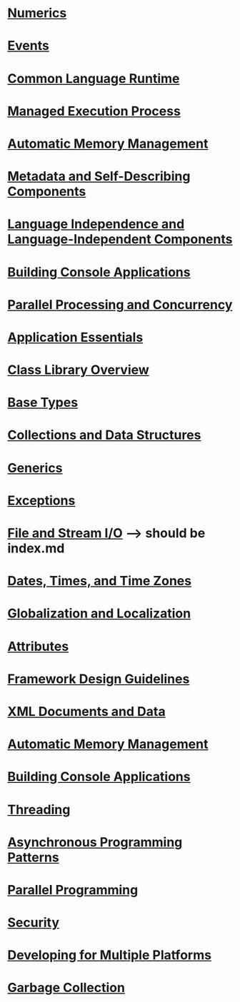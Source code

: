 # [Numerics](numerics.md)
# [Events](events/)
# [Common Language Runtime](clr.md)
# [Managed Execution Process](managed-execution-process.md)
# [Automatic Memory Management](automatic-memory-management.md)
# [Metadata and Self-Describing Components](metadata-and-self-describing-components.md)
# [Language Independence and Language-Independent Components](language-independence-and-language-independent-components.md)
# [Building Console Applications](building-console-apps.md)
# [Parallel Processing and Concurrency](parallel-processing-and-concurrency.md)
# [Application Essentials](application-essentials.md)
# [Class Library Overview](class-library-overview.md)
# [Base Types](base-types/)
# [Collections and Data Structures](collections/)
# [Generics](generics/)
# [Exceptions](exceptions/)
# [File and Stream I/O](io/file-and-stream-i-o.md) --> should be index.md
# [Dates, Times, and Time Zones](datetime/)
# [Globalization and Localization](globalization-and-localization/)
# [Attributes](attributes/)
# [Framework Design Guidelines](design-guidelines/)
# [XML Documents and Data](data/xml/)
# [Automatic Memory Management](automatic-memory-management.md)
# [Building Console Applications](building-console-apps.md)
# [Threading](threading/)
# [Asynchronous Programming Patterns](asynchronous-programming-patterns/)
# [Parallel Programming](parallel-programming/)
# [Security](security/)
# [Developing for Multiple Platforms](cross-platform/)
# [Garbage Collection](garbagecollection/)

<!-- These files located in standard folder didn't have anything in structuredTOC.md for them

assembly-format.md
about.md
async-in-depth.md
async.md
choosing-core-frramework-server.md
class-libraries.md
common-type-system.md
components.md
delegates-lambdas.md
exceptions.md
framework-libraries.md
getting-started.md
language-independence.md
library.md
managed-code.md
native-interop.md
portability-analyzer.md
tour.md
using-linq.md
generics.md

-->

